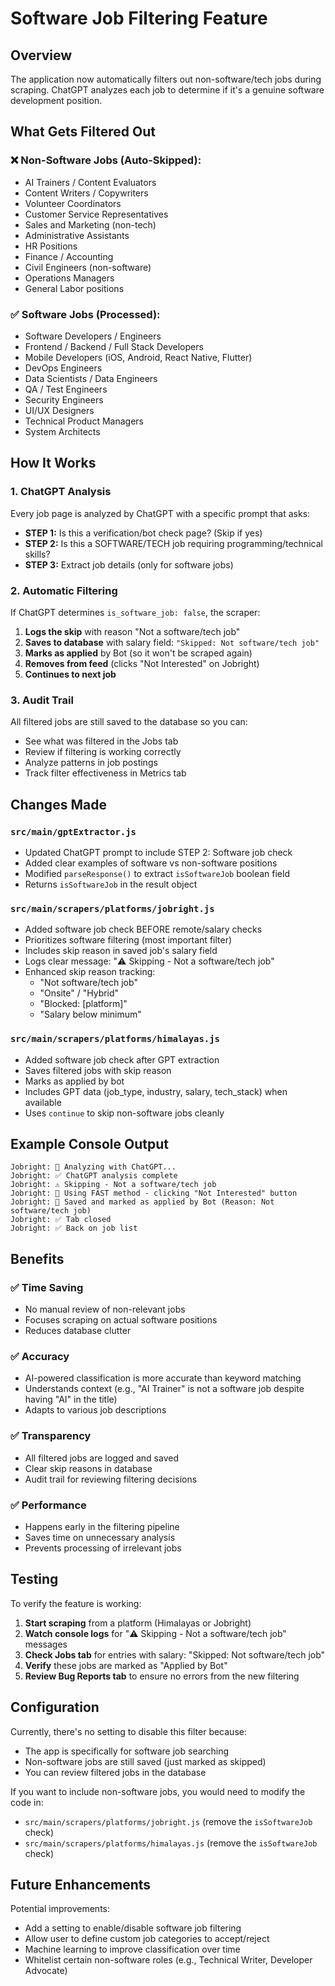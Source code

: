 # Software Job Filtering Feature

## Overview
The application now automatically filters out non-software/tech jobs during scraping. ChatGPT analyzes each job to determine if it's a genuine software development position.

## What Gets Filtered Out

### ❌ Non-Software Jobs (Auto-Skipped):
- AI Trainers / Content Evaluators
- Content Writers / Copywriters
- Volunteer Coordinators
- Customer Service Representatives
- Sales and Marketing (non-tech)
- Administrative Assistants
- HR Positions
- Finance / Accounting
- Civil Engineers (non-software)
- Operations Managers
- General Labor positions

### ✅ Software Jobs (Processed):
- Software Developers / Engineers
- Frontend / Backend / Full Stack Developers
- Mobile Developers (iOS, Android, React Native, Flutter)
- DevOps Engineers
- Data Scientists / Data Engineers
- QA / Test Engineers
- Security Engineers
- UI/UX Designers
- Technical Product Managers
- System Architects

## How It Works

### 1. ChatGPT Analysis
Every job page is analyzed by ChatGPT with a specific prompt that asks:
- **STEP 1:** Is this a verification/bot check page? (Skip if yes)
- **STEP 2:** Is this a SOFTWARE/TECH job requiring programming/technical skills?
- **STEP 3:** Extract job details (only for software jobs)

### 2. Automatic Filtering
If ChatGPT determines `is_software_job: false`, the scraper:
1. **Logs the skip** with reason "Not a software/tech job"
2. **Saves to database** with salary field: `"Skipped: Not software/tech job"`
3. **Marks as applied** by Bot (so it won't be scraped again)
4. **Removes from feed** (clicks "Not Interested" on Jobright)
5. **Continues to next job**

### 3. Audit Trail
All filtered jobs are still saved to the database so you can:
- See what was filtered in the Jobs tab
- Review if filtering is working correctly
- Analyze patterns in job postings
- Track filter effectiveness in Metrics tab

## Changes Made

### `src/main/gptExtractor.js`
- Updated ChatGPT prompt to include STEP 2: Software job check
- Added clear examples of software vs non-software positions
- Modified `parseResponse()` to extract `isSoftwareJob` boolean field
- Returns `isSoftwareJob` in the result object

### `src/main/scrapers/platforms/jobright.js`
- Added software job check BEFORE remote/salary checks
- Prioritizes software filtering (most important filter)
- Includes skip reason in saved job's salary field
- Logs clear message: "⚠️ Skipping - Not a software/tech job"
- Enhanced skip reason tracking:
  - "Not software/tech job"
  - "Onsite" / "Hybrid"
  - "Blocked: [platform]"
  - "Salary below minimum"

### `src/main/scrapers/platforms/himalayas.js`
- Added software job check after GPT extraction
- Saves filtered jobs with skip reason
- Marks as applied by bot
- Includes GPT data (job_type, industry, salary, tech_stack) when available
- Uses `continue` to skip non-software jobs cleanly

## Example Console Output

```
Jobright: 🤖 Analyzing with ChatGPT...
Jobright: ✅ ChatGPT analysis complete
Jobright: ⚠️ Skipping - Not a software/tech job
Jobright: 🚀 Using FAST method - clicking "Not Interested" button
Jobright: 💾 Saved and marked as applied by Bot (Reason: Not software/tech job)
Jobright: ✅ Tab closed
Jobright: ✅ Back on job list
```

## Benefits

### ✅ Time Saving
- No manual review of non-relevant jobs
- Focuses scraping on actual software positions
- Reduces database clutter

### ✅ Accuracy
- AI-powered classification is more accurate than keyword matching
- Understands context (e.g., "AI Trainer" is not a software job despite having "AI" in the title)
- Adapts to various job descriptions

### ✅ Transparency
- All filtered jobs are logged and saved
- Clear skip reasons in database
- Audit trail for reviewing filtering decisions

### ✅ Performance
- Happens early in the filtering pipeline
- Saves time on unnecessary analysis
- Prevents processing of irrelevant jobs

## Testing

To verify the feature is working:

1. **Start scraping** from a platform (Himalayas or Jobright)
2. **Watch console logs** for "⚠️ Skipping - Not a software/tech job" messages
3. **Check Jobs tab** for entries with salary: "Skipped: Not software/tech job"
4. **Verify** these jobs are marked as "Applied by Bot"
5. **Review Bug Reports tab** to ensure no errors from the new filtering

## Configuration

Currently, there's no setting to disable this filter because:
- The app is specifically for software job searching
- Non-software jobs are still saved (just marked as skipped)
- You can review filtered jobs in the database

If you want to include non-software jobs, you would need to modify the code in:
- `src/main/scrapers/platforms/jobright.js` (remove the `isSoftwareJob` check)
- `src/main/scrapers/platforms/himalayas.js` (remove the `isSoftwareJob` check)

## Future Enhancements

Potential improvements:
- Add a setting to enable/disable software job filtering
- Allow user to define custom job categories to accept/reject
- Machine learning to improve classification over time
- Whitelist certain non-software roles (e.g., Technical Writer, Developer Advocate)

